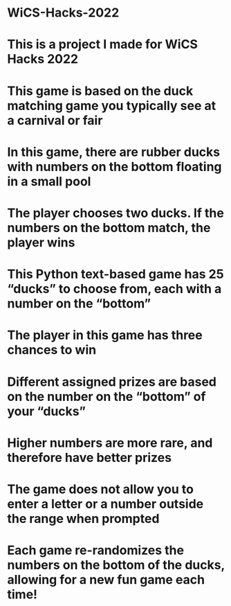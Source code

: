# WiCS-Hacks-2022

# This is a project I made for WiCS Hacks 2022
# This game is based on the duck matching game you typically see at a carnival or fair
# In this game, there are rubber ducks with numbers on the bottom floating in a small pool
# The player chooses two ducks. If the numbers on the bottom match, the player wins
# This Python text-based game has 25 “ducks” to choose from, each with a number on the “bottom”
# The player in this game has three chances to win

# Different assigned prizes are based on the number on the “bottom” of your “ducks”
# Higher numbers are more rare, and therefore have better prizes
# The game does not allow you to enter a letter or a number outside the range when prompted
# Each game re-randomizes the numbers on the bottom of the ducks, allowing for a new fun game each time!
